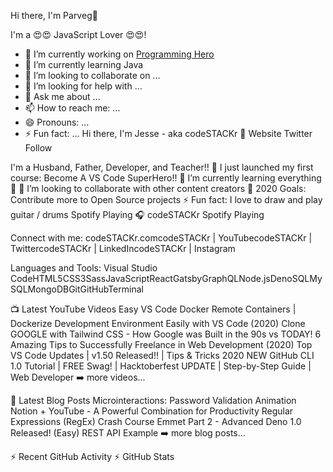 Hi there, I'm Parveg👋

I'm a 😍😍 JavaScript Lover 😍😍!

- 🔭 I’m currently working on [Programming Hero](https://www.programming-hero.com/)
- 🌱 I’m currently learning Java
- 👯 I’m looking to collaborate on ...
- 🤔 I’m looking for help with ...
- 💬 Ask me about ...
- 📫 How to reach me: ...
- 😄 Pronouns: ...
- ⚡ Fun fact: ...
Hi there, I'm Jesse - aka codeSTACKr 👋
Website Twitter Follow

I'm a Husband, Father, Developer, and Teacher!!
🔭 I just launched my first course: Become A VS Code SuperHero!!
🌱 I’m currently learning everything 🤣
👯 I’m looking to collaborate with other content creators
🥅 2020 Goals: Contribute more to Open Source projects
⚡ Fun fact: I love to draw and play guitar / drums
Spotify Playing 🎧
codeSTACKr Spotify Playing

Connect with me:
codeSTACKr.comcodeSTACKr | YouTubecodeSTACKr | TwittercodeSTACKr | LinkedIncodeSTACKr | Instagram


Languages and Tools:
Visual Studio CodeHTML5CSS3SassJavaScriptReactGatsbyGraphQLNode.jsDenoSQLMySQLMongoDBGitGitHubTerminal



📺 Latest YouTube Videos
Easy VS Code Docker Remote Containers | Dockerize Development Environment Easily with VS Code (2020)
Clone GOOGLE with Tailwind CSS - How Google was Built in the 90s vs TODAY!
6 Amazing Tips to Successfully Freelance in Web Development (2020)
Top VS Code Updates | v1.50 Released!! | Tips & Tricks 2020
NEW GitHub CLI 1.0 Tutorial | FREE Swag! | Hacktoberfest UPDATE | Step-by-Step Guide | Web Developer
➡️ more videos...

📕 Latest Blog Posts
Microinteractions: Password Validation Animation
Notion + YouTube - A Powerful Combination for Productivity
Regular Expressions (RegEx) Crash Course
Emmet Part 2 - Advanced
Deno 1.0 Released! (Easy) REST API Example
➡️ more blog posts...

⚡ Recent GitHub Activity
⚡ GitHub Stats
